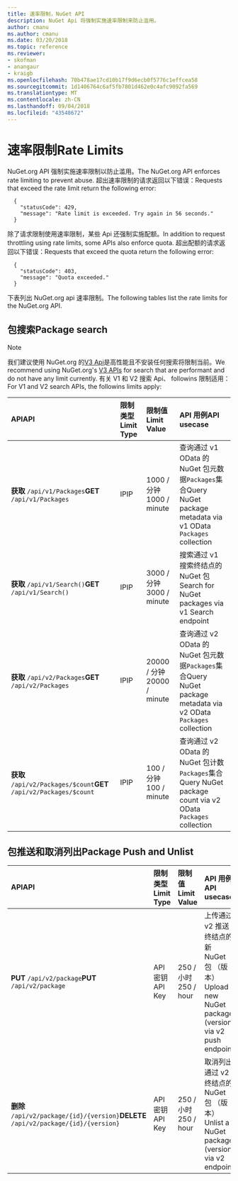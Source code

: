 ```yaml
---
title: 速率限制，NuGet API
description: NuGet Api 将强制实施速率限制来防止滥用。
author: cmanu
ms.author: cmanu
ms.date: 03/20/2018
ms.topic: reference
ms.reviewer:
- skofman
- anangaur
- kraigb
ms.openlocfilehash: 70b478ae17cd10b17f9d6ecb0f5776c1effcea58
ms.sourcegitcommit: 1d1406764c6af5fb7801d462e0c4afc9092fa569
ms.translationtype: MT
ms.contentlocale: zh-CN
ms.lasthandoff: 09/04/2018
ms.locfileid: "43548672"
---
```

# <a name="rate-limits"></a><span data-ttu-id="48972-103">速率限制</span><span class="sxs-lookup"><span data-stu-id="48972-103">Rate Limits</span></span>

<span data-ttu-id="48972-104">NuGet.org API 强制实施速率限制以防止滥用。</span><span class="sxs-lookup"><span data-stu-id="48972-104">The NuGet.org API enforces rate limiting to prevent abuse.</span></span> <span data-ttu-id="48972-105">超出速率限制的请求返回以下错误：</span><span class="sxs-lookup"><span data-stu-id="48972-105">Requests that exceed the rate limit return the following error:</span></span> 

  ~~~
    {
      "statusCode": 429,
      "message": "Rate limit is exceeded. Try again in 56 seconds."
    }
  ~~~

<span data-ttu-id="48972-106">除了请求限制使用速率限制，某些 Api 还强制实施配额。</span><span class="sxs-lookup"><span data-stu-id="48972-106">In addition to request throttling using rate limits, some APIs also enforce quota.</span></span> <span data-ttu-id="48972-107">超出配额的请求返回以下错误：</span><span class="sxs-lookup"><span data-stu-id="48972-107">Requests that exceed the quota return the following error:</span></span>

  ~~~
    {
      "statusCode": 403,
      "message": "Quota exceeded."
    }
  ~~~

<span data-ttu-id="48972-108">下表列出 NuGet.org api 速率限制。</span><span class="sxs-lookup"><span data-stu-id="48972-108">The following tables list the rate limits for the NuGet.org API.</span></span>

## <a name="package-search"></a><span data-ttu-id="48972-109">包搜索</span><span class="sxs-lookup"><span data-stu-id="48972-109">Package search</span></span>

> [!Note]
> <span data-ttu-id="48972-110">我们建议使用 NuGet.org 的[V3 Api](https://docs.microsoft.com/nuget/api/search-query-service-resource)是高性能且不安装任何搜索将限制当前。</span><span class="sxs-lookup"><span data-stu-id="48972-110">We recommend using NuGet.org's [V3 APIs](https://docs.microsoft.com/nuget/api/search-query-service-resource) for search that are performant and do not have any limit currently.</span></span> <span data-ttu-id="48972-111">有关 V1 和 V2 搜索 Api、 followins 限制适用：</span><span class="sxs-lookup"><span data-stu-id="48972-111">For V1 and V2 search APIs, the followins limits apply:</span></span>


| <span data-ttu-id="48972-112">API</span><span class="sxs-lookup"><span data-stu-id="48972-112">API</span></span> | <span data-ttu-id="48972-113">限制类型</span><span class="sxs-lookup"><span data-stu-id="48972-113">Limit Type</span></span> | <span data-ttu-id="48972-114">限制值</span><span class="sxs-lookup"><span data-stu-id="48972-114">Limit Value</span></span> | <span data-ttu-id="48972-115">API 用例</span><span class="sxs-lookup"><span data-stu-id="48972-115">API usecase</span></span> |
|:---|:---|:---|:---|
<span data-ttu-id="48972-116">**获取** `/api/v1/Packages`</span><span class="sxs-lookup"><span data-stu-id="48972-116">**GET** `/api/v1/Packages`</span></span> | <span data-ttu-id="48972-117">IP</span><span class="sxs-lookup"><span data-stu-id="48972-117">IP</span></span> | <span data-ttu-id="48972-118">1000 / 分钟</span><span class="sxs-lookup"><span data-stu-id="48972-118">1000 / minute</span></span> | <span data-ttu-id="48972-119">查询通过 v1 OData 的 NuGet 包元数据`Packages`集合</span><span class="sxs-lookup"><span data-stu-id="48972-119">Query NuGet package metadata via v1 OData `Packages` collection</span></span> |
<span data-ttu-id="48972-120">**获取** `/api/v1/Search()`</span><span class="sxs-lookup"><span data-stu-id="48972-120">**GET** `/api/v1/Search()`</span></span> | <span data-ttu-id="48972-121">IP</span><span class="sxs-lookup"><span data-stu-id="48972-121">IP</span></span> | <span data-ttu-id="48972-122">3000 / 分钟</span><span class="sxs-lookup"><span data-stu-id="48972-122">3000 / minute</span></span> | <span data-ttu-id="48972-123">搜索通过 v1 搜索终结点的 NuGet 包</span><span class="sxs-lookup"><span data-stu-id="48972-123">Search for NuGet packages via v1 Search endpoint</span></span> | 
<span data-ttu-id="48972-124">**获取** `/api/v2/Packages`</span><span class="sxs-lookup"><span data-stu-id="48972-124">**GET** `/api/v2/Packages`</span></span> | <span data-ttu-id="48972-125">IP</span><span class="sxs-lookup"><span data-stu-id="48972-125">IP</span></span> | <span data-ttu-id="48972-126">20000 / 分钟</span><span class="sxs-lookup"><span data-stu-id="48972-126">20000 / minute</span></span> | <span data-ttu-id="48972-127">查询通过 v2 OData 的 NuGet 包元数据`Packages`集合</span><span class="sxs-lookup"><span data-stu-id="48972-127">Query NuGet package metadata via v2 OData `Packages` collection</span></span> | 
<span data-ttu-id="48972-128">**获取** `/api/v2/Packages/$count`</span><span class="sxs-lookup"><span data-stu-id="48972-128">**GET** `/api/v2/Packages/$count`</span></span> | <span data-ttu-id="48972-129">IP</span><span class="sxs-lookup"><span data-stu-id="48972-129">IP</span></span> | <span data-ttu-id="48972-130">100 / 分钟</span><span class="sxs-lookup"><span data-stu-id="48972-130">100 / minute</span></span> | <span data-ttu-id="48972-131">查询通过 v2 OData 的 NuGet 包计数`Packages`集合</span><span class="sxs-lookup"><span data-stu-id="48972-131">Query NuGet package count via v2 OData `Packages` collection</span></span> | 

## <a name="package-push-and-unlist"></a><span data-ttu-id="48972-132">包推送和取消列出</span><span class="sxs-lookup"><span data-stu-id="48972-132">Package Push and Unlist</span></span>

| <span data-ttu-id="48972-133">API</span><span class="sxs-lookup"><span data-stu-id="48972-133">API</span></span> | <span data-ttu-id="48972-134">限制类型</span><span class="sxs-lookup"><span data-stu-id="48972-134">Limit Type</span></span> | <span data-ttu-id="48972-135">限制值</span><span class="sxs-lookup"><span data-stu-id="48972-135">Limit Value</span></span> | <span data-ttu-id="48972-136">API 用例</span><span class="sxs-lookup"><span data-stu-id="48972-136">API usecase</span></span> | 
|:---|:---|:---|:--- |
<span data-ttu-id="48972-137">**PUT** `/api/v2/package`</span><span class="sxs-lookup"><span data-stu-id="48972-137">**PUT** `/api/v2/package`</span></span> | <span data-ttu-id="48972-138">API 密钥</span><span class="sxs-lookup"><span data-stu-id="48972-138">API Key</span></span> | <span data-ttu-id="48972-139">250 / 小时</span><span class="sxs-lookup"><span data-stu-id="48972-139">250 / hour</span></span> | <span data-ttu-id="48972-140">上传通过 v2 推送终结点的新 NuGet 包 （版本）</span><span class="sxs-lookup"><span data-stu-id="48972-140">Upload a new NuGet package (version) via v2 push endpoint</span></span> 
<span data-ttu-id="48972-141">**删除** `/api/v2/package/{id}/{version}`</span><span class="sxs-lookup"><span data-stu-id="48972-141">**DELETE** `/api/v2/package/{id}/{version}`</span></span> | <span data-ttu-id="48972-142">API 密钥</span><span class="sxs-lookup"><span data-stu-id="48972-142">API Key</span></span> | <span data-ttu-id="48972-143">250 / 小时</span><span class="sxs-lookup"><span data-stu-id="48972-143">250 / hour</span></span> | <span data-ttu-id="48972-144">取消列出通过 v2 终结点的 NuGet 包 （版本）</span><span class="sxs-lookup"><span data-stu-id="48972-144">Unlist a NuGet package (version) via v2 endpoint</span></span> 
